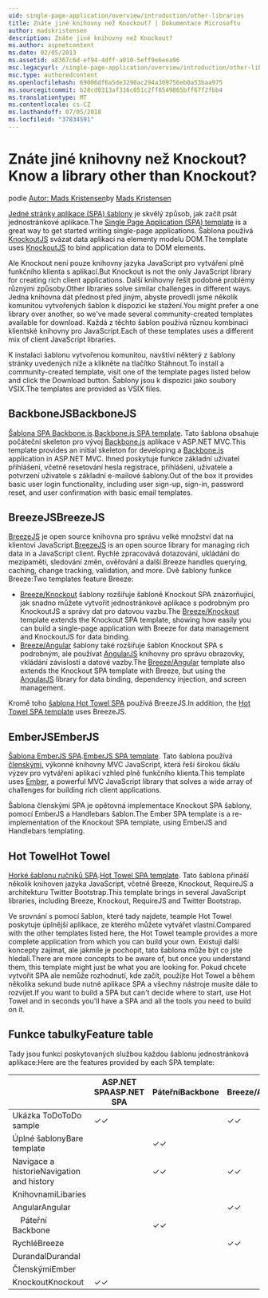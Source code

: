 ```yaml
---
uid: single-page-application/overview/introduction/other-libraries
title: Znáte jiné knihovny než Knockout? | Dokumentace Microsoftu
author: madskristensen
description: Znáte jiné knihovny než Knockout?
ms.author: aspnetcontent
ms.date: 02/05/2013
ms.assetid: a8367c6d-ef94-4dff-a010-5eff9e6eea96
msc.legacyurl: /single-page-application/overview/introduction/other-libraries
msc.type: authoredcontent
ms.openlocfilehash: 69006df6a5de3290ac294a309756eb0a53baa975
ms.sourcegitcommit: b28cd0313af316c051c2ff8549865bff67f2fbb4
ms.translationtype: MT
ms.contentlocale: cs-CZ
ms.lasthandoff: 07/05/2018
ms.locfileid: "37834591"
---
```

<a name="know-a-library-other-than-knockout"></a><span data-ttu-id="bb066-104">Znáte jiné knihovny než Knockout?</span><span class="sxs-lookup"><span data-stu-id="bb066-104">Know a library other than Knockout?</span></span>
====================
<span data-ttu-id="bb066-105">podle [Autor: Mads Kristensen](https://github.com/madskristensen)</span><span class="sxs-lookup"><span data-stu-id="bb066-105">by [Mads Kristensen](https://github.com/madskristensen)</span></span>

<span data-ttu-id="bb066-106">[Jedné stránky aplikace (SPA) šablony](knockoutjs-template.md) je skvělý způsob, jak začít psát jednostránkové aplikace.</span><span class="sxs-lookup"><span data-stu-id="bb066-106">The [Single Page Application (SPA) template](knockoutjs-template.md) is a great way to get started writing single-page applications.</span></span> <span data-ttu-id="bb066-107">Šablona používá [KnockoutJS](http://knockoutjs.com/) svázat data aplikací na elementy modelu DOM.</span><span class="sxs-lookup"><span data-stu-id="bb066-107">The template uses [KnockoutJS](http://knockoutjs.com/) to bind application data to DOM elements.</span></span>

<span data-ttu-id="bb066-108">Ale Knockout není pouze knihovny jazyka JavaScript pro vytváření plně funkčního klienta s aplikací.</span><span class="sxs-lookup"><span data-stu-id="bb066-108">But Knockout is not the only JavaScript library for creating rich client applications.</span></span> <span data-ttu-id="bb066-109">Další knihovny řešit podobné problémy různými způsoby.</span><span class="sxs-lookup"><span data-stu-id="bb066-109">Other libraries solve similar challenges in different ways.</span></span> <span data-ttu-id="bb066-110">Jedna knihovna dát přednost před jiným, abyste provedli jsme několik komunitou vytvořených šablon k dispozici ke stažení.</span><span class="sxs-lookup"><span data-stu-id="bb066-110">You might prefer a one library over another, so we've made several community-created templates available for download.</span></span> <span data-ttu-id="bb066-111">Každá z těchto šablon používá různou kombinaci klientské knihovny pro JavaScript.</span><span class="sxs-lookup"><span data-stu-id="bb066-111">Each of these templates uses a different mix of client JavaScript libraries.</span></span>

<span data-ttu-id="bb066-112">K instalaci šablonu vytvořenou komunitou, navštíví některý z šablony stránky uvedených níže a klikněte na tlačítko Stáhnout.</span><span class="sxs-lookup"><span data-stu-id="bb066-112">To install a community-created template, visit one of the template pages listed below and click the Download button.</span></span> <span data-ttu-id="bb066-113">Šablony jsou k dispozici jako soubory VSIX.</span><span class="sxs-lookup"><span data-stu-id="bb066-113">The templates are provided as VSIX files.</span></span>

## <a name="backbonejs"></a><span data-ttu-id="bb066-114">BackboneJS</span><span class="sxs-lookup"><span data-stu-id="bb066-114">BackboneJS</span></span>

<span data-ttu-id="bb066-115">[Šablona SPA Backbone.js](../templates/backbonejs-template.md).</span><span class="sxs-lookup"><span data-stu-id="bb066-115">[Backbone.js SPA template](../templates/backbonejs-template.md).</span></span> <span data-ttu-id="bb066-116">Tato šablona obsahuje počáteční skeleton pro vývoj [Backbone.js](http://backbonejs.org/) aplikace v ASP.NET MVC.</span><span class="sxs-lookup"><span data-stu-id="bb066-116">This template provides an initial skeleton for developing a [Backbone.js](http://backbonejs.org/) application in ASP.NET MVC.</span></span> <span data-ttu-id="bb066-117">Ihned poskytuje funkce základní uživatel přihlášení, včetně resetování hesla registrace, přihlášení, uživatele a potvrzení uživatele s základní e-mailové šablony.</span><span class="sxs-lookup"><span data-stu-id="bb066-117">Out of the box it provides basic user login functionality, including user sign-up, sign-in, password reset, and user confirmation with basic email templates.</span></span>

## <a name="breezejs"></a><span data-ttu-id="bb066-118">BreezeJS</span><span class="sxs-lookup"><span data-stu-id="bb066-118">BreezeJS</span></span>

<span data-ttu-id="bb066-119">[BreezeJS](http://www.breezejs.com/?utm_source=ms-spa) je open source knihovna pro správu velké množství dat na klientovi JavaScript.</span><span class="sxs-lookup"><span data-stu-id="bb066-119">[BreezeJS](http://www.breezejs.com/?utm_source=ms-spa) is an open source library for managing rich data in a JavaScript client.</span></span> <span data-ttu-id="bb066-120">Rychlé zpracovává dotazování, ukládání do mezipaměti, sledování změn, ověřování a další.</span><span class="sxs-lookup"><span data-stu-id="bb066-120">Breeze handles querying, caching, change tracking, validation, and more.</span></span> <span data-ttu-id="bb066-121">Dvě šablony funkce Breeze:</span><span class="sxs-lookup"><span data-stu-id="bb066-121">Two templates feature Breeze:</span></span>

- <span data-ttu-id="bb066-122">[Breeze/Knockout](../templates/breezeknockout-template.md) šablony rozšiřuje šabloně Knockout SPA znázorňující, jak snadno můžete vytvořit jednostránkové aplikace s podrobným pro KnockoutJS a správy dat pro datovou vazbu.</span><span class="sxs-lookup"><span data-stu-id="bb066-122">The [Breeze/Knockout](../templates/breezeknockout-template.md) template extends the Knockout SPA template, showing how easily you can build a single-page application with Breeze for data management and KnockoutJS for data binding.</span></span>
- <span data-ttu-id="bb066-123">[Breeze/Angular](../templates/breezeangular-template.md) šablony také rozšiřuje šablon Knockout SPA s podrobným, ale používat [AngularJS](http://angularjs.org) knihovny pro správu obrazovky, vkládání závislostí a datové vazby.</span><span class="sxs-lookup"><span data-stu-id="bb066-123">The [Breeze/Angular](../templates/breezeangular-template.md) template also extends the Knockout SPA template with Breeze, but using the [AngularJS](http://angularjs.org) library for data binding, dependency injection, and screen management.</span></span>

<span data-ttu-id="bb066-124">Kromě toho [šablona Hot Towel SPA](../templates/hottowel-template.md) používá BreezeJS.</span><span class="sxs-lookup"><span data-stu-id="bb066-124">In addition, the [Hot Towel SPA template](../templates/hottowel-template.md) uses BreezeJS.</span></span>

## <a name="emberjs"></a><span data-ttu-id="bb066-125">EmberJS</span><span class="sxs-lookup"><span data-stu-id="bb066-125">EmberJS</span></span>

<span data-ttu-id="bb066-126">[Šablona EmberJS SPA](../templates/emberjs-template.md).</span><span class="sxs-lookup"><span data-stu-id="bb066-126">[EmberJS SPA template](../templates/emberjs-template.md).</span></span> <span data-ttu-id="bb066-127">Tato šablona používá [členskými](http://emberjs.com/), výkonné knihovny MVC JavaScript, která řeší širokou škálu výzev pro vytváření aplikací vzhled plně funkčního klienta.</span><span class="sxs-lookup"><span data-stu-id="bb066-127">This template uses [Ember](http://emberjs.com/), a powerful MVC JavaScript library that solves a wide array of challenges for building rich client applications.</span></span>

<span data-ttu-id="bb066-128">Šablona členskými SPA je opětovná implementace Knockout SPA šablony, pomocí EmberJS a Handlebars šablon.</span><span class="sxs-lookup"><span data-stu-id="bb066-128">The Ember SPA template is a re-implementation of the Knockout SPA template, using EmberJS and Handlebars templating.</span></span>

## <a name="hot-towel"></a><span data-ttu-id="bb066-129">Hot Towel</span><span class="sxs-lookup"><span data-stu-id="bb066-129">Hot Towel</span></span>

<span data-ttu-id="bb066-130">[Horké šablonu ručníků SPA](../templates/hottowel-template.md).</span><span class="sxs-lookup"><span data-stu-id="bb066-130">[Hot Towel SPA template](../templates/hottowel-template.md).</span></span> <span data-ttu-id="bb066-131">Tato šablona přináší několik knihoven jazyka JavaScript, včetně Breeze, Knockout, RequireJS a architekturu Twitter Bootstrap.</span><span class="sxs-lookup"><span data-stu-id="bb066-131">This template brings in several JavaScript libraries, including Breeze, Knockout, RequireJS and Twitter Bootstrap.</span></span>

<span data-ttu-id="bb066-132">Ve srovnání s pomocí šablon, které tady najdete, teample Hot Towel poskytuje úplnější aplikace, ze kterého můžete vytvářet vlastní.</span><span class="sxs-lookup"><span data-stu-id="bb066-132">Compared with the other templates listed here, the Hot Towel teample provides a more complete application from which you can build your own.</span></span> <span data-ttu-id="bb066-133">Existují další koncepty zajímat, ale jakmile je pochopit, tato šablona může být co jste hledali.</span><span class="sxs-lookup"><span data-stu-id="bb066-133">There are more concepts to be aware of, but once you understand them, this template might just be what you are looking for.</span></span> <span data-ttu-id="bb066-134">Pokud chcete vytvořit SPA ale nemůže rozhodnutí, kde začít, použijte Hot Towel a během několika sekund bude nutné aplikace SPA a všechny nástroje musíte dále to rozvíjet.</span><span class="sxs-lookup"><span data-stu-id="bb066-134">If you want to build a SPA but can't decide where to start, use Hot Towel and in seconds you'll have a SPA and all the tools you need to build on it.</span></span>

## <a name="feature-table"></a><span data-ttu-id="bb066-135">Funkce tabulky</span><span class="sxs-lookup"><span data-stu-id="bb066-135">Feature table</span></span>

<span data-ttu-id="bb066-136">Tady jsou funkcí poskytovaných službou každou šablonu jednostránková aplikace:</span><span class="sxs-lookup"><span data-stu-id="bb066-136">Here are the features provided by each SPA template:</span></span>


|                        | <span data-ttu-id="bb066-137">ASP.NET SPA</span><span class="sxs-lookup"><span data-stu-id="bb066-137">ASP.NET SPA</span></span> | <span data-ttu-id="bb066-138">Páteřní</span><span class="sxs-lookup"><span data-stu-id="bb066-138">Backbone</span></span> | <span data-ttu-id="bb066-139">Breeze/Angular</span><span class="sxs-lookup"><span data-stu-id="bb066-139">Breeze/Angular</span></span> | <span data-ttu-id="bb066-140">Breeze/KO</span><span class="sxs-lookup"><span data-stu-id="bb066-140">Breeze/KO</span></span> |  <span data-ttu-id="bb066-141">Členskými</span><span class="sxs-lookup"><span data-stu-id="bb066-141">Ember</span></span>   | <span data-ttu-id="bb066-142">Hot Towel</span><span class="sxs-lookup"><span data-stu-id="bb066-142">Hot Towel</span></span> |
|------------------------|-------------|----------|----------------|-----------|----------|-----------|
|      <span data-ttu-id="bb066-143">Ukázka ToDo</span><span class="sxs-lookup"><span data-stu-id="bb066-143">ToDo sample</span></span>       |  <span data-ttu-id="bb066-144">&#10003;</span><span class="sxs-lookup"><span data-stu-id="bb066-144">&#10003;</span></span>   |          |    <span data-ttu-id="bb066-145">&#10003;</span><span class="sxs-lookup"><span data-stu-id="bb066-145">&#10003;</span></span>    | <span data-ttu-id="bb066-146">&#10003;</span><span class="sxs-lookup"><span data-stu-id="bb066-146">&#10003;</span></span>  | <span data-ttu-id="bb066-147">&#10003;</span><span class="sxs-lookup"><span data-stu-id="bb066-147">&#10003;</span></span> |           |
|     <span data-ttu-id="bb066-148">Úplné šablony</span><span class="sxs-lookup"><span data-stu-id="bb066-148">Bare template</span></span>      |             | <span data-ttu-id="bb066-149">&#10003;</span><span class="sxs-lookup"><span data-stu-id="bb066-149">&#10003;</span></span> |                |           |          | <span data-ttu-id="bb066-150">&#10003;</span><span class="sxs-lookup"><span data-stu-id="bb066-150">&#10003;</span></span>  |
| <span data-ttu-id="bb066-151">Navigace a historie</span><span class="sxs-lookup"><span data-stu-id="bb066-151">Navigation and history</span></span> |             | <span data-ttu-id="bb066-152">&#10003;</span><span class="sxs-lookup"><span data-stu-id="bb066-152">&#10003;</span></span> |    <span data-ttu-id="bb066-153">&#10003;</span><span class="sxs-lookup"><span data-stu-id="bb066-153">&#10003;</span></span>    |           | <span data-ttu-id="bb066-154">&#10003;</span><span class="sxs-lookup"><span data-stu-id="bb066-154">&#10003;</span></span> | <span data-ttu-id="bb066-155">&#10003;</span><span class="sxs-lookup"><span data-stu-id="bb066-155">&#10003;</span></span>  |
|        <span data-ttu-id="bb066-156">Knihovnami</span><span class="sxs-lookup"><span data-stu-id="bb066-156">Libaries</span></span>        |             |          |                |           |          |           |
|        <span data-ttu-id="bb066-157">Angular</span><span class="sxs-lookup"><span data-stu-id="bb066-157">Angular</span></span>         |             |          |    <span data-ttu-id="bb066-158">&#10003;</span><span class="sxs-lookup"><span data-stu-id="bb066-158">&#10003;</span></span>    |           |          |           |
|    <span data-ttu-id="bb066-159">&#8195;Páteřní</span><span class="sxs-lookup"><span data-stu-id="bb066-159">&#8195;Backbone</span></span>     |             | <span data-ttu-id="bb066-160">&#10003;</span><span class="sxs-lookup"><span data-stu-id="bb066-160">&#10003;</span></span> |                |           |          |           |
|         <span data-ttu-id="bb066-161">Rychlé</span><span class="sxs-lookup"><span data-stu-id="bb066-161">Breeze</span></span>         |             |          |    <span data-ttu-id="bb066-162">&#10003;</span><span class="sxs-lookup"><span data-stu-id="bb066-162">&#10003;</span></span>    | <span data-ttu-id="bb066-163">&#10003;</span><span class="sxs-lookup"><span data-stu-id="bb066-163">&#10003;</span></span>  |          | <span data-ttu-id="bb066-164">&#10003;</span><span class="sxs-lookup"><span data-stu-id="bb066-164">&#10003;</span></span>  |
|        <span data-ttu-id="bb066-165">Durandal</span><span class="sxs-lookup"><span data-stu-id="bb066-165">Durandal</span></span>        |             |          |                |           |          | <span data-ttu-id="bb066-166">&#10003;</span><span class="sxs-lookup"><span data-stu-id="bb066-166">&#10003;</span></span>  |
|         <span data-ttu-id="bb066-167">Členskými</span><span class="sxs-lookup"><span data-stu-id="bb066-167">Ember</span></span>          |             |          |                |           | <span data-ttu-id="bb066-168">&#10003;</span><span class="sxs-lookup"><span data-stu-id="bb066-168">&#10003;</span></span> |           |
|        <span data-ttu-id="bb066-169">Knockout</span><span class="sxs-lookup"><span data-stu-id="bb066-169">Knockout</span></span>        |  <span data-ttu-id="bb066-170">&#10003;</span><span class="sxs-lookup"><span data-stu-id="bb066-170">&#10003;</span></span>   |          |                | <span data-ttu-id="bb066-171">&#10003;</span><span class="sxs-lookup"><span data-stu-id="bb066-171">&#10003;</span></span>  |          | <span data-ttu-id="bb066-172">&#10003;</span><span class="sxs-lookup"><span data-stu-id="bb066-172">&#10003;</span></span>  |


